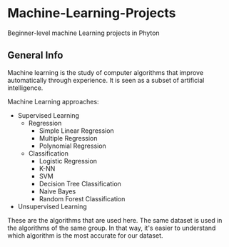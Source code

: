 # Machine-Learning-Projects
Beginner-level machine Learning projects in Phyton

## General Info
Machine learning is the study of computer algorithms that improve automatically through experience. It is seen as a subset of artificial intelligence.

Machine Learning approaches:
* Supervised Learning
  * Regression
    * Simple Linear Regression
    * Multiple Regression
    * Polynomial Regression
  * Classification
    * Logistic Regression
    * K-NN
    * SVM
    * Decision Tree Classification
    * Naive Bayes
    * Random Forest Classification
* Unsupervised Learning

These are the algorithms that are used here. The same dataset is used in the algorithms of the same group. 
In that way, it's easier to understand which algorithm is the most accurate for our dataset.  
